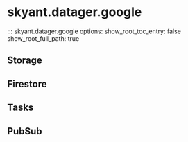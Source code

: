 # skyant.datager.google

::: skyant.datager.google
    options:
        show_root_toc_entry: false
        show_root_full_path: true


## Storage


## Firestore


## Tasks


## PubSub
